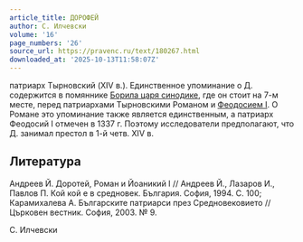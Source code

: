 ```yaml
---
article_title: ДОРОФЕЙ
author: С. Илчевски
volume: '16'
page_numbers: '26'
source_url: https://pravenc.ru/text/180267.html
downloaded_at: '2025-10-13T11:58:07Z'
---
```


патриарх Тырновский (XIV в.). Единственное упоминание о Д. содержится в помяннике [Борила царя синодике](<https://pravenc.ru/text/Борила царя синодик.html>), где он стоит на 7-м месте, перед патриархами Тырновскими Романом и [Феодосием I](<https://pravenc.ru/text/Феодосием I.html>). О Романе это упоминание также является единственным, а патриарх Феодосий I отмечен в 1337 г. Поэтому исследователи предполагают, что Д. занимал престол в 1-й четв. XIV в.

## Литература

Андреев Й. Доротей, Роман и Йоаникий I // Андреев Й., Лазаров И., Павлов П. Кой кой е в средновек. България. София, 1994. С. 100; Карамихалева А. Българските патриарси през Средновековието // Църковен вестник. София, 2003. № 9.

С. Илчевски

